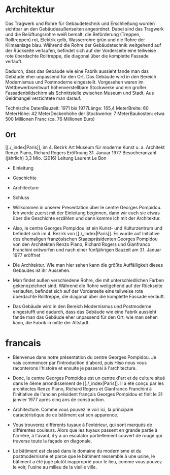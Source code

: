 # Architektur

Das Tragwerk und Rohre für Gebäudetechnik und Erschließung wurden sichtbar an den Gebäudeaußenseiten angeordnet. Dabei sind das Tragwerk und die Belüftungsrohre weiß bemalt, die Beförderung (Treppen, Rolltreppen) rot, Elektrik gelb, Wasserrohre grün und die Rohre der Klimaanlage blau.
Während die Rohre der Gebäudetechnik weitgehend auf der Rückseite verlaufen, befindet sich auf der Vorderseite eine teilweise rote überdachte Rolltreppe, die diagonal über die komplette Fassade verläuft.

Dadurch, dass das Gebäude wie eine Fabrik aussieht fande man das Gebäude eher unpassend für den Ort. Das Gebäude wird in den Bereich Modernismus und Postmoderne eingesteilt. Vorgesehen waren im Wettbewerbsentwurf höhenverstellbare Stockwerke und ein großer Fassadenbildschirm als Schnittstelle zwischen Museum und Stadt. Aus Geldmangel verzichtete man darauf.

Technische DatenBauzeit: 1971 bis 1977Länge: 165,4 MeterBreite: 60 MeterHöhe: 42 MeterDeckenhöhe der Stockwerke: 7 MeterBaukosten: etwa 500 Millionen Franc (ca. 76 Millionen Euro)

## Ort

[[./_index|Paris]], im 4. Bezirk
Art Museum für moderne Kunst u. a.
Architekt Renzo Piano, Richard Rogers
Eröffnung 31. Januar 1977
Besucheranzahl (jährlich) 3,3 Mio. (2016)
Leitung Laurent Le Bon

- Einleitung
    
- Geschichte
    
- Architecture
    
- Schluss
    

- Willkommen in unserer Presentation über le centre Georges Pompidou. Ich werde zuerst mit der Einleitung beginnen, dann wir euch sie etwas über die Geschichte erzählen und dann komme ich mit der Architektur.
    
- Also, le centre Georges Pompidou ist ein Kunst- und Kulturzentrum und befindet sich im 4. Bezirk von [[./_index|Paris]]. Es wurde auf Initiative des ehemaligen französischen Staatspräsidenten Georges Pompidou von den Architekten Renzo Piano, Richard Rogers und Gianfranco Franchini entworfen und nach einer fünfjährigen Bauzeit am 31. Januar 1977 eröffnet
    
- DIe Architektur. WIe man hier sehen kann die größte Auffälligkeit dieses Gebäudes ist ihr Aussehen.
    
- Man findet außen verschiedene Rohre, die mit unterschiedlichen Farben gekennzeichnet sind. Während die Rohre weitgehend auf der Rückseite verlaufen, befindet sich auf der Vorderseite eine teilweise rote überdachte Rolltreppe, die diagonal über die komplette Fassade verläuft.
    
- Das Gebäude wird in den Bereich Modernismus und Postmoderne eingestufft und dadurch, dass das Gebäude wie eine Fabrik aussieht fande man das Gebäude eher unpassend für den Ort, wie man sehen kann, die Fabrik in mitte der Altstadt.
    

# francais

- Bienvenue dans notre présentation du centre Georges Pompidou. Je vais commencer par l'introduction d'abord, puis Hiso nous vous raconterons l'histoire et ensuite je passerai à l'architecture.
    
- Donc, le centre Georges Pompidou est un centre d'art et de culture situé dans le 4ème arrondissement de [[./_index|Paris]]. Il a été conçu par les architectes Renzo Piano, Richard Rogers et Gianfranco Franchini à l'initiative de l'ancien président français Georges Pompidou et finit le 31 janvier 1977 après cinq ans de construction.
    
- Architecture. Comme vous pouvez le voir ici, la principale caractéristique de ce bâtiment est son apparence.
    
- Vous trouverez différents tuyaux à l'extérieur, qui sont marqués de différentes couleurs. Alors que les tuyaux passent en grande partie à l'arrière, à l'avant, il y a un escalator partiellement couvert de rouge qui traverse toute la façade en diagonale.
    
- Le bâtiment est classé dans le domaine du modernisme et du postmodernisme et parce que le bâtiment ressemble à une usine, le bâtiment a été jugé plutôt inapproprié pour le lieu, comme vous pouvez le voir, l'usine au milieu de la vieille ville.